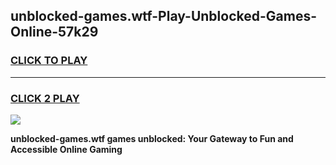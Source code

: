 
## unblocked-games.wtf-Play-Unblocked-Games-Online-57k29
<h3>
<a href="https://premium76.site?title=unblocked-games.wtf&ref=25A">CLICK TO PLAY</a></h3>
<hr>

<h3>
<a href="https://premium76.site?title=unblocked-games.wtf&ref=25A">CLICK 2 PLAY</a>
  
</h3>

<a href="https://premium76.site?title=unblocked-games.wtf&ref=25A"><img src="https://clearcache.store/games.png"></a>


**unblocked-games.wtf games unblocked: Your Gateway to Fun and Accessible Online Gaming**
